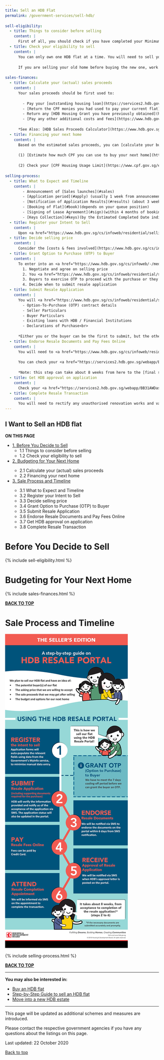 ```yaml
---
title: Sell an HDB Flat
permalink: /government-services/sell-hdb/

sell-eligibility:
  - title: Things to consider before selling
    content: |
      First of all, you should check if you have completed your Minimum Occupation Period (MOP) of 5 years. You can login to [My HDBPage](http://www.hdb.gov.sg/myhdbpage) with your SingPass and check if you have met the MOP to sell your flat, under My Flat > Purchased Flat > Flat Details > Minimum Occupation Period (MOP).
  - title: Check your eligibility to sell
    content: |
      You can only own one HDB flat at a time. You will need to sell your current home before you sign lease agreement of another HDB flat. Check if you are eligible to [sell your existing HDB flat](https://www.hdb.gov.sg/cs/infoweb/residential/selling-a-flat/eligibility){:target="_blank"}

      If you are selling your old home before buying the new one, work out your moving plans and decide if you need [temporary extension of stay](https://www.hdb.gov.sg/cs/infoweb/residential/selling-a-flat/procedures/temporary-extension-of-stay){:target="_blank"}.

sales-finances:
  - title: Calculate your (actual) sales proceeds
    content: |
      Your sales proceeds should be first used to:

        - Pay your [outstanding housing loan](https://services2.hdb.gov.sg/webapp/AB03FININFO/AB03SSelAcc){:target="_blank"}
        - [Return the CPF monies you had used to pay your current flat](https://www.cpf.gov.sg/eSvc/Web/Schemes/PublicHousingWithdrawalStatement/Statement){:target="_blank"} including the interest that you could have earned if kept in the CPF Ordinary Account
        - Return any [HDB Housing Grant you have previously obtained](https://www.hdb.gov.sg/cs/infoweb/residential/buying-a-flat/resale/financing/cpf-housing-grants){:target="_blank"}, with 2.5% accrued interest
        - [Pay any other additional costs and fees](https://www.hdb.gov.sg/cs/infoweb/residential/selling-a-flat/financing/costs-and-fees){:target="_blank"} which could cost you close to S$3000 

      *See Also: [HDB Sales Proceeds Calculator](https://www.hdb.gov.sg/cs/infoweb/residential/selling-a-flat/financing/computing-your-estimated-sale-proceeds){:target="_blank"}*
  - title: Financing your next home
    content: |
      Based on the estimated sales proceeds, you can [calculate your budget for next home](https://www.hdb.gov.sg/cs/infoweb/residential/financing-a-flat-purchase/stepbystep-guide-to-financial-planning/working-out-your-budget){:target="_blank"}.
      
      (1) [Estimate how much CPF you can use to buy your next home](https://www.cpf.gov.sg/eSvc/Web/Schemes/CpfHousingUsage/Input1){:target="_blank"}
      
      (2) Check your [CPF Housing Usage Limit](https://www.cpf.gov.sg/eSvc/Web/Schemes/CpfHousingUsage/Input1){:target="_blank"} so you do not use up your CPF savings for your home
 
selling-process:
  - title: What to Expect and Timeline
    content: | 
        - Announcement of [Sales launches](#sales)
        - [Application period](#apply) (usually 1 week from announcement date)
        - [Notification of Application Results](#results) (about 3 weeks for BTO; 6 weeks for Sales of Balance Flats)
        - [Booking of Flat](#book)(depends on your queue position)
        - [Signing of Lease Agreement](#sign)(within 4 months of booking a flat)
        - [Keys Collection](#keys)(by the Estimated Completed Date indicated on Lease Agreement)
  - title: Register your Intent to Sell
    content: |
      Upon <a href="https://www.hdb.gov.sg/cs/infoweb/residential/selling-a-flat/procedures/register-intent-to-sell" target="_blank">registering your Intent to Sell</a>, HDB will confirm your eligibility to sell. 
  - title: Decide selling price
    content: | 
      Consider the [costs & fees involved](https://www.hdb.gov.sg/cs/infoweb/residential/selling-a-flat/financing/costs-and-fees){:target="_blank"} (e.g. Stamp duty, property tax) when deciding your selling price.
  - title: Grant Option to Purchase (OTP) to Buyer 
    content: |
      To enter into an <a href="https://www.hdb.gov.sg/cs/infoweb/-/media/doc/EAPG/important-notes-on-option-to-purchase-1-jan-2018.pdf" target="_blank">OTP contract</a>, you need to:
        1. Negotiate and agree on selling price
        2. You <a href="https://www.hdb.gov.sg/cs/infoweb/residential/selling-a-flat/procedures/option-to-purchase" target="_blank">grant the OTP</a> to Buyer via <a href="https://services2.hdb.gov.sg/webapp/BB31ERESALE3/BB31SMain" target="_blank">HDB Resale Portal</a> and indicate the agreed Option Fee (between $1 and $1000).
        3. Buyers to exercise OTP to proceed with the purchase or they can let the OTP expire after 21 calendar days should they decide not proceed with the purchase.<br>
        4. Decide when to submit resale application
  - title: Submit Resale Application
    content: |
      You will <a href="https://www.hdb.gov.sg/cs/infoweb/residential/selling-a-flat/procedures/resale-application/additional-information-for-selling-a-resale-flat" target="_blank">require these documents</a> on hand:
        - Option-To-Purchase (OTP) contract details
        - Seller Particulars
        - Buyer Particulars
        - Existing loans with HDB / Financial Institutions
        - Declarations of Purchase<br>

      *Either you or the buyer can be the first to submit, but the other party must submit  within 7 calendar days. Seek your buyer’s agreement and indicate your request for temporary extension of stay when you submit your resale application.*
  - title: Endorse Resale Documents and Pay Fees Online
    content: |        
      You will need to <a href="https://www.hdb.gov.sg/cs/infoweb/residential/selling-a-flat/procedures/resale-application/after-submitting-a-resale-application-" target="_blank">endorse</a> the documents and pay necessary fees online before your resale application can be approved.
      
      You can check your <a href="https://services2.hdb.gov.sg/webapp/BB31AWDashboardWeb/BB31PLogin.jsp" target="_blank">resale application status</a> or get notified via SMS once HDB uploads the approval letter on the resale portal.<br>
      
      *Note: this step can take about 8 weeks from here to the [final step of completing the resale transaction.](/government-services/selling-a-hdb/complete/)*
  - title: Get HDB approval on application
    content: |
      Check your <a href="https://services2.hdb.gov.sg/webapp/BB31AWDashboardWeb/BB31PLogin.jsp" target="_blank">resale application status</a> or get notified via SMS once HDB updates on the status via HDB resale portal.
  - title: Complete Resale Transaction
    content: | 
      You will need to rectify any unauthorised renovation works and vacate the flat before the Completion Appointment so that the buyer can take possession of the resale flat after. Apply for [Temporary Extension of Stay](https://www.hdb.gov.sg/cs/infoweb/residential/selling-a-flat/procedures/temporary-extension-of-stay){:target="_blank"} if you are unable to vacate in time.
---
```


## <a name="top"></a>I Want to Sell an HDB flat

<div id="toc_container">
<p class="toc_title"><b>ON THIS PAGE</b></p>
<ul class="toc_list">
  <li><a href="#plan">1. Before You Decide to Sell</a>
  <ul>
    <li>1.1 Things to consider before selling</li>
    <li>1.2 Check your eligibility to sell</li>
  </ul>
</li>
<li><a href="#nexthome">2. Budgeting for Your Next Home</a></li>
  <ul>
    <li>2.1 Calculate your (actual) sales proceeds</li>
    <li>2.2 Financing your next home</li>
  </ul>
<li><a href="#timeline">3. Sale Process and Timeline</a></li>
  <ul>
    <li>3.1 What to Expect and Timeline</li>
    <li>3.2 Register your Intent to Sell</li>
    <li>3.3 Decide selling price</li>
    <li>3.4 Grant Option to Purchase (OTP) to Buyer</li>
    <li>3.5 Submit Resale Application</li>
    <li>3.6 Endorse Resale Documents and Pay Fees Online</li>
    <li>3.7 Get HDB approval on application</li>
    <li>3.8 Complete Resale Transaction</li>
  </ul>  
</ul>
</div>



# <a name="plan"></a>Before You Decide to Sell

{% include sell-eligibility.html %}


# <a name="nexthome"></a>Budgeting for Your Next Home

{% include sales-finances.html %}


[**BACK TO TOP**](#top)


# <a name="timeline"></a>Sale Process and Timeline
![HDB Resale Portal](/images/hdb-resale-portal.jpg)

{% include selling-process.html %}


[**BACK TO TOP**](#top)

---------------------------------------
**You may also be interested in:**

- [Buy an HDB flat](/government-services/buy-hdb/overview/)
- [Step-by-Step Guide to sell an HDB flat](/government-services/selling-a-hdb/overview/)
- [Move into a new HDB estate](/government-services/move-in/overview)
---------------------------------------


This page will be updated as additional schemes and measures are introduced.

Please contact the respective government agencies if you have any questions about the listings on this page.  

Last updated: 22 October 2020
 
[Back to top](#top)
